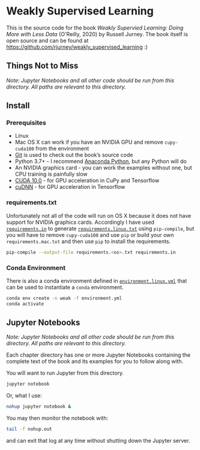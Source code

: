 # Weakly Supervised Learning

This is the source code for the book *Weakly Supervied Learning: Doing More with Less Data* (O'Reilly, 2020) by Russell Jurney. The book itself is open source and can be found at <https://github.com/rjurney/weakly_supervised_learning> :)

## Things Not to Miss

*Note: Jupyter Notebooks and all other code should be run from this directory. All paths are relevant to this directory.*

## Install

### Prerequisites

* Linux
* Mac OS X can work if you have an NVIDIA GPU and remove `cupy-cuda100` from the environment
* [Git](https://git-scm.com/download) is used to check out the book’s source code
* Python 3.7+ - I recommend [Anaconda Python](https://www.anaconda.com/distribution/), but any Python will do
* An NVIDIA graphics card - you can work the examples without one, but CPU training is painfully slow
* [CUDA 10.0](https://developer.nvidia.com/cuda-10.0-download-archive) - for GPU acceleration in CuPy and Tensorflow
* [cuDNN](https://developer.nvidia.com/cudnn) - for GPU acceleration in Tensorflow

### requirements.txt

Unfortunately not all of the code will run on OS X because it does not have support for NVIDIA graphics cards. Accordingly I have used [`requirements.in`](requirements.in) to generate
[`requirements.linux.txt`](requirements.linux.txt) using  `pip-compile`, but you will have to remove `cupy-cuda100` and use `pip` or build your own `requirements.mac.txt` and then use `pip` to install the requirements.

```bash
pip-compile --output-file requirements.<os>.txt requirements.in
```

### Conda Environment

There is also a conda environment defined in [`environment.linux.yml`](environment.linux.yml) that can be used to instantiate a `conda` environment.

```bash
conda env create -n weak -f environment.yml
conda activate
```

## Jupyter Notebooks

*Note: Jupyter Notebooks and all other code should be run from this directory. All paths are relevant to this directory.*

Each chapter directory has one or more Jupyter Notebooks containing the complete text of the book and its examples for you to follow along with. 

You will want to run Jupyter from this directory.

```bash
jupyter notebook
```

Or, what I use:

```bash
nohup jupyter notebook &
```

You may then monitor the notebook with:

```bash
tail -f nohup.out
```

and can exit that log at any time without shutting down the Jupyter server.
